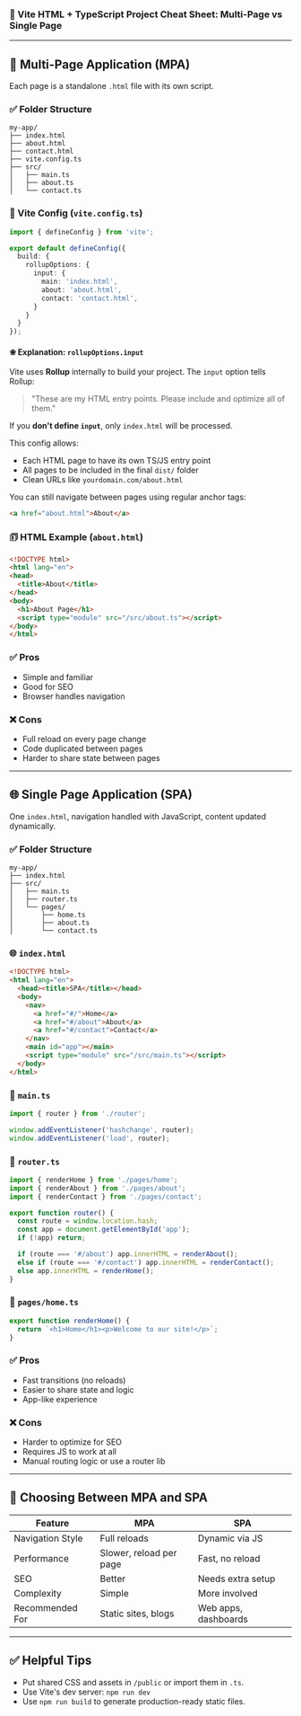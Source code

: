 ### 📍 Vite HTML + TypeScript Project Cheat Sheet: Multi-Page vs Single Page

---

## 📄 Multi-Page Application (MPA)

Each page is a standalone `.html` file with its own script.

### ✅ Folder Structure

```
my-app/
├── index.html
├── about.html
├── contact.html
├── vite.config.ts
├── src/
│   ├── main.ts
│   ├── about.ts
│   └── contact.ts
```

### 🧠 Vite Config (`vite.config.ts`)

```ts
import { defineConfig } from 'vite';

export default defineConfig({
  build: {
    rollupOptions: {
      input: {
        main: 'index.html',
        about: 'about.html',
        contact: 'contact.html',
      }
    }
  }
});
```

#### ❀ Explanation: `rollupOptions.input`

Vite uses **Rollup** internally to build your project. The `input` option tells Rollup:

> "These are my HTML entry points. Please include and optimize all of them."

If you **don't define `input`**, only `index.html` will be processed.

This config allows:

* Each HTML page to have its own TS/JS entry point
* All pages to be included in the final `dist/` folder
* Clean URLs like `yourdomain.com/about.html`

You can still navigate between pages using regular anchor tags:

```html
<a href="about.html">About</a>
```

### 🗊 HTML Example (`about.html`)

```html
<!DOCTYPE html>
<html lang="en">
<head>
  <title>About</title>
</head>
<body>
  <h1>About Page</h1>
  <script type="module" src="/src/about.ts"></script>
</body>
</html>
```

### ✅ Pros

* Simple and familiar
* Good for SEO
* Browser handles navigation

### ❌ Cons

* Full reload on every page change
* Code duplicated between pages
* Harder to share state between pages

---

## 🌐 Single Page Application (SPA)

One `index.html`, navigation handled with JavaScript, content updated dynamically.

### ✅ Folder Structure

```
my-app/
├── index.html
├── src/
│   ├── main.ts
│   ├── router.ts
│   └── pages/
│       ├── home.ts
│       ├── about.ts
│       └── contact.ts
```

### 🌐 `index.html`

```html
<!DOCTYPE html>
<html lang="en">
  <head><title>SPA</title></head>
  <body>
    <nav>
      <a href="#/">Home</a>
      <a href="#/about">About</a>
      <a href="#/contact">Contact</a>
    </nav>
    <main id="app"></main>
    <script type="module" src="/src/main.ts"></script>
  </body>
</html>
```

### 🧠 `main.ts`

```ts
import { router } from './router';

window.addEventListener('hashchange', router);
window.addEventListener('load', router);
```

### 🔀 `router.ts`

```ts
import { renderHome } from './pages/home';
import { renderAbout } from './pages/about';
import { renderContact } from './pages/contact';

export function router() {
  const route = window.location.hash;
  const app = document.getElementById('app');
  if (!app) return;

  if (route === '#/about') app.innerHTML = renderAbout();
  else if (route === '#/contact') app.innerHTML = renderContact();
  else app.innerHTML = renderHome();
}
```

### 📄 `pages/home.ts`

```ts
export function renderHome() {
  return `<h1>Home</h1><p>Welcome to our site!</p>`;
}
```

### ✅ Pros

* Fast transitions (no reloads)
* Easier to share state and logic
* App-like experience

### ❌ Cons

* Harder to optimize for SEO
* Requires JS to work at all
* Manual routing logic or use a router lib

---

## 🧠 Choosing Between MPA and SPA

| Feature          | MPA                     | SPA                  |
| ---------------- | ----------------------- | -------------------- |
| Navigation Style | Full reloads            | Dynamic via JS       |
| Performance      | Slower, reload per page | Fast, no reload      |
| SEO              | Better                  | Needs extra setup    |
| Complexity       | Simple                  | More involved        |
| Recommended For  | Static sites, blogs     | Web apps, dashboards |

---

## ✅ Helpful Tips

* Put shared CSS and assets in `/public` or import them in `.ts`.
* Use Vite's dev server: `npm run dev`
* Use `npm run build` to generate production-ready static files.
